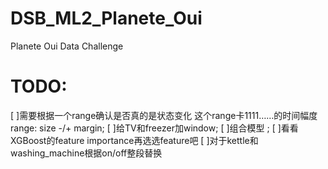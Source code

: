 # DSB_ML2_Planete_Oui
Planete Oui Data Challenge

# TODO:
[ ]需要根据一个range确认是否真的是状态变化 这个range卡1111……的时间幅度 range: size -/+ margin;
[ ]给TV和freezer加window;
[ ]组合模型 ;
[ ]看看XGBoost的feature importance再选选feature吧
[ ]对于kettle和washing_machine根据on/off整段替换
